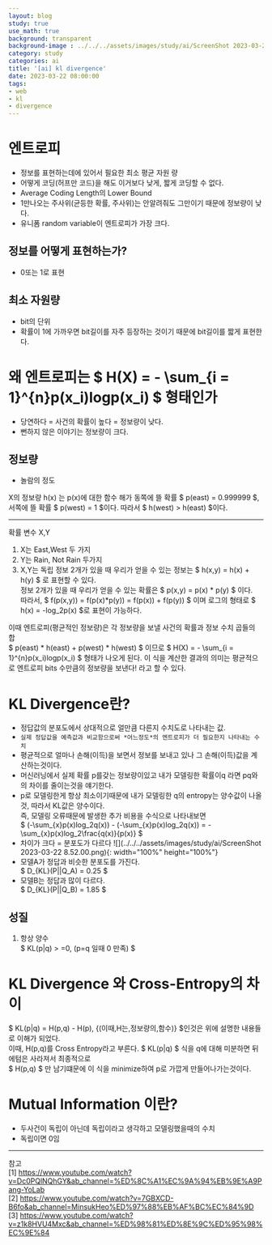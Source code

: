 ```yaml
---
layout: blog
study: true
use_math: true
background: transparent
background-image : ../../../assets/images/study/ai/ScreenShot 2023-03-22 8.52.00.png
category: study
categories: ai
title: '[ai] kl divergence'
date: 2023-03-22 08:00:00
tags:
- web
- kl
- divergence
---
```



# 엔트로피
- 정보를 표현하는데에 있어서 필요한 최소 평균 자원 량
- 어떻게 코딩(허프만 코드)을 해도 이거보다 낮게, 짧게 코딩할 수 없다.
- Average Coding Length의 Lower Bound
- 1만나오는 주사위(균등한 확률, 주사위)는 안알려줘도 그만이기 때문에 정보량이 낮다.
- 유니폼 random variable이 엔트로피가 가장 크다.
## 정보를 어떻게 표현하는가?
- 0또는 1로 표현

## 최소 자원량
- bit의 단위
- 확률이 1에 가까우면 bit길이를 자주 등장하는 것이기 때문에 bit길이를 짧게 표현한다.

# 왜 엔트로피는 $ H(X) = - \sum_{i = 1}^{n}p(x_i)logp(x_i) $ 형태인가

- 당연하다 = 사건의 확률이 높다 = 정보량이 낮다.
- 뻔하지 않은 이야기는 정보량이 크다.

## 정보량
- 놀람의 정도

X의 정보량 h(x) 는 p(x)에 대한 함수
해가 동쪽에 뜰 확률 $ p(east) = 0.999999 $, 서쪽에 뜰 확률 $ p(west) = 1 $이다. 따라서 $ h(west) > h(east) $이다.

---

확률 변수 X,Y  
1. X는 East,West 두 가지
2. Y는 Rain, Not Rain 두가지
3. X,Y는 독립
정보 2개가 있을 때 우리가 얻을 수 있는 정보는 $ h(x,y) = h(x) + h(y) $ 로 표현할 수 있다.  
정보 2개가 있을 때 우리가 얻을 수 있는 확률은 $ p(x,y) = p(x) * p(y) $ 이다.  
따라서, $ f(p(x,y)) = f(p(x)*p(y)) = f(p(x)) + f(p(y)) $ 이며 로그의 형태로 $ h(x) = -log_2p(x) $로 표현이 가능하다.

이때 엔트로피(평균적인 정보량)은 각 정보량을 보낼 사건의 확률과 정보 수치 곱들의 합  
$ p(east) * h(east) + p(west) * h(west) $ 이므로 $ H(X) = - \sum_{i = 1}^{n}p(x_i)logp(x_i) $ 형태가 나오게 된다.
이 식을 계산한 결과의 의미는 평균적으로 엔트로피 bits 수만큼의 정보량을 보낸다! 라고 할 수 있다. 

# KL Divergence란?
- 정답값의 분포도에서 상대적으로 얼만큼 다른지 수치도로 나타내는 값.
- `실제 정답값을 예측값과 비교함으로써 *어느정도*의 엔트로피가 더 필요한지 나타내는 수치`
- 평균적으로 얼마나 손해(이득)을 보면서 정보를 보내고 있나 그 손해(이득)값을 계산하는것이다.
- 머신러닝에서 실제 확률 p를갖는 정보량이있고 내가 모델링한 확률이q 라면 pq와의 차이를 줄이는것을 얘기한다.  
- p로 모델링한게 항상 최소이기때문에 내가 모델링한 q의 entropy는 양수값이 나올것, 따라서 KL값은 양수이다.  
즉, 모델링 오류때문에 발생한 추가 비용을 수식으로 나타내보면  
$ (-\sum_{x}p(x)log_2q(x)) - (-\sum_{x}p(x)log_2q(x)) = -\sum_{x}p(x)log_2\frac{q(x)}{p(x)} $
- 차이가 크다  = 분포도가 다르다
  ![](../../../assets/images/study/ai/ScreenShot 2023-03-22 8.52.00.png){: width="100%" height="100%"}
- 모델A가 정답과 비슷한 분포도를 가진다.  
$ D_{KL}(P||Q_A) = 0.25 $
- 모델B는 정답과 많이 다르다.  
$ D_{KL}(P||Q_B) = 1.85 $ 

## 성질
1. 항상 양수  
$ KL(p|q) > =0, (p=q 일때 0 만족) $

# KL Divergence 와 Cross-Entropy의 차이
$ KL(p|q) = H(p,q) - H(p), {(이때\,H는\,정보량의\,함수)} $인것은 위에 설명한 내용들로 이해가 되었다.  
이때, H(p,q)를 Cross Entropy라고 부른다. $ KL(p|q) $ 식을 q에 대해 미분하면 뒤에텀은 사라져서 최종적으로  
$ H(p,q) $ 만 남기떄문에 이 식을 minimize하여 p로 가깝게 만들어나가는것이다.

# Mutual Information 이란?
- 두사건이 독립이 아닌데 독립이라고 생각하고 모델링했을때의 수치
- 독립이면 0임

---
참고  
[1] https://www.youtube.com/watch?v=Dc0PQlNQhGY&ab_channel=%ED%8C%A1%EC%9A%94%EB%9E%A9Pang-YoLab  
[2] https://www.youtube.com/watch?v=7GBXCD-B6fo&ab_channel=MinsukHeo%ED%97%88%EB%AF%BC%EC%84%9D  
[3] https://www.youtube.com/watch?v=z1k8HVU4Mxc&ab_channel=%ED%98%81%ED%8E%9C%ED%95%98%EC%9E%84